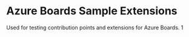 # Azure Boards Sample Extensions

Used for testing contribution points and extensions for Azure Boards.
1
